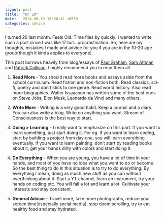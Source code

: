 ```yaml
---
layout: post
title:  "On 20"
date:   2024-08-19 16:20:41 +0530
categories: advice 
---
```


I turned 20 last month. Feels Old. Time flies by quickly. I wanted to write such a post since I was like 17 but…procrastination. So, here are my thoughts, mistakes I made and advice for you if you are in the 10-20 age group(though it kinda applies to everyone).

This post borrows heavily from blog/essays of [Paul Graham](https://www.paulgraham.com/), [Sam Altman](https://blog.samaltman.com/) and [Patrick Collison](https://patrickcollison.com/). I highly recommend you to read them all.

1. **Read More** \- You should read more books and essays aside from the school curriculum. Read fiction and non-fiction both. Read classics, sci-fi, poetry and don’t stick to one genre. Read world history. Also read more biographies. Walter Issaacson has written some of the best ones on Steve Jobs, Elon Musk, Leonardo da Vinci and many others. 

2. **Write More** \- Writing is a very good habit. Keep a journal and a diary. You can also write a blog. Write on anything you want. Stream of Consciousness is the best way to start. 

3. **Doing \> Learning** \- I really want to emphasize on this part. If you want to learn something, just start doing it. For eg. If you want to learn coding, start by building a project from day one, you will learn everything eventually. If you want to learn painting, don’t start by reading books about it, get your hands dirty with colors and start doing it. 

4. **Do Everything** \- When you are young, you have a lot of time in your hands, and most of you have no idea what you want to do or become. So the best thing to do in this situation is to try to do everything. By everything I mean, doing as much new stuff as you can without overthinking about it. Start a YT channel, learn an instrument, try your hands on coding etc. You will fail a lot and learn a lot. Cultivate your interests and stay consistent. 

5. **General Advice** \- Travel more, take more photographs, reduce your screen time(especially social media), stop doom scrolling, try to eat healthy food and stay hydrated. 